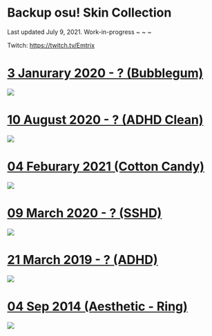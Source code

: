 # Backup osu! Skin Collection 

Last updated July 9, 2021. Work-in-progress ~ ~ ~ 

Twitch: https://twitch.tv/Emtrix

# [3 Janurary 2020 - ? (Bubblegum)](https://www.dropbox.com/s/90jhynxy4c9bxmg/Emtrix%20-%20Bubblegum.osk?dl=1)
![](https://cdn.discordapp.com/attachments/718631647792070686/826161472077299712/screenshot551.jpg)
# [10 August 2020 - ? (ADHD Clean)](https://www.dropbox.com/s/l8g5s21b6tdcgtc/Emtrix%20-%20ADHD%20Clean.osk?dl=1)
![](https://i.imgur.com/r91NT0d.png)
# [04 Feburary 2021 (Cotton Candy)](https://www.dropbox.com/s/zrsy0g30816fdqx/Emtrix%20-%20Cotton%20Candy.osk?dl=1)
![](https://i.imgur.com/uDfB9Ky.png)
# [09 March 2020 - ? (SSHD)](https://www.dropbox.com/s/zrhu0ip9ggm8rki/SSHD%20-%20Emtrix.osk?dl=1)
![](https://cdn.discordapp.com/attachments/718631647792070686/826162071476764682/screenshot523.jpg)
# [21 March 2019 - ? (ADHD)](https://www.dropbox.com/sh/m8kkziw3t02byyk/AAAXZW_js-helXg1t-6Kmf5Na?dl=1)
![](https://i.imgur.com/DrN0Qal.png)
# [04 Sep 2014 (Aesthetic - Ring)](https://axa.s-ul.eu/J26nBLq3)
![](https://i.imgur.com/v9wBkgE.jpg)
